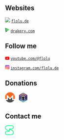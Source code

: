## Websites

<img width="14px" height="auto" src="flolu.ico" /> <a href="https://flolu.de">`flolu.de`</a>

<img width="14px" height="auto" src="drakery.svg" /> <a href="https://drakery.com">`drakery.com`</a>

## Follow me

<img width="14px" height="auto" src="youtube.svg" /> <a href="https://www.youtube.com/@flolu">`youtube.com/@flolu`</a>

<img width="14px" height="auto" src="instagram.svg" /> <a href="https://www.instagram.com/flolu.de">`instagram.com/flolu.de`</a>


## Donations

<a href="https://flolu.de/donations#xmr"><img width="32px" height="auto" src="monero.svg" /></a><span> </span>
<a href="https://flolu.de/donations#dero"><img width="32px" height="auto" src="dero.png" /></a><span> </span>

## Contact me

<a href="https://flolu.de/contact#session"><img width="28px" height="auto" src="session.svg" /></a>
